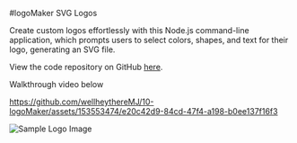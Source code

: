 #logoMaker SVG Logos

Create custom logos effortlessly with this Node.js command-line application, which prompts users to select colors, shapes, and text for their logo, generating an SVG file.

View the code repository on GitHub [here](https://github.com/wellheythereMJ/logoMaker).

Walkthrough video below

https://github.com/wellheythereMJ/10-logoMaker/assets/153553474/e20c42d9-84cd-47f4-a198-b0ee137f16f3

![Sample Logo Image](../10-logoMaker/assets/logoMaker%20screenshot.png)
